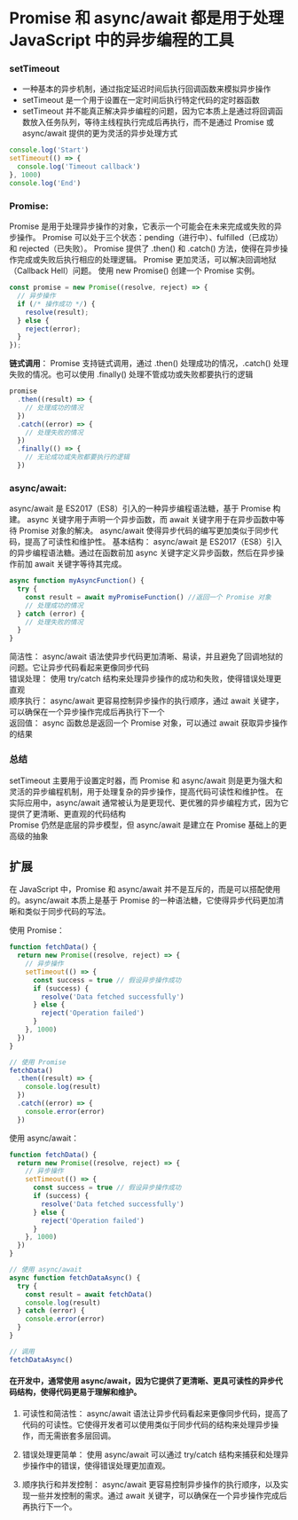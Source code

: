 # Promise 和 async/await 都是用于处理 JavaScript 中的异步编程的工具

### setTimeout

- 一种基本的异步机制，通过指定延迟时间后执行回调函数来模拟异步操作
- setTimeout 是一个用于设置在一定时间后执行特定代码的定时器函数
- setTimeout 并不能真正解决异步编程的问题，因为它本质上是通过将回调函数放入任务队列，等待主线程执行完成后再执行，而不是通过 Promise 或 async/await 提供的更为灵活的异步处理方式

```javascript
console.log('Start')
setTimeout(() => {
  console.log('Timeout callback')
}, 1000)
console.log('End')
```

### Promise:

Promise 是用于处理异步操作的对象，它表示一个可能会在未来完成或失败的异步操作。
Promise 可以处于三个状态：pending（进行中）、fulfilled（已成功）和 rejected（已失败）。
Promise 提供了 .then() 和 .catch() 方法，使得在异步操作完成或失败后执行相应的处理逻辑。
Promise 更加灵活，可以解决回调地狱（Callback Hell）问题。
使用 new Promise() 创建一个 Promise 实例。

```javascript
const promise = new Promise((resolve, reject) => {
  // 异步操作
  if (/* 操作成功 */) {
    resolve(result);
  } else {
    reject(error);
  }
});
```

**链式调用**： Promise 支持链式调用，通过 .then() 处理成功的情况，.catch() 处理失败的情况。也可以使用 .finally() 处理不管成功或失败都要执行的逻辑

```javascript
promise
  .then((result) => {
    // 处理成功的情况
  })
  .catch((error) => {
    // 处理失败的情况
  })
  .finally(() => {
    // 无论成功或失败都要执行的逻辑
  })
```

### async/await:

async/await 是 ES2017（ES8）引入的一种异步编程语法糖，基于 Promise 构建。
async 关键字用于声明一个异步函数，而 await 关键字用于在异步函数中等待 Promise 对象的解决。
async/await 使得异步代码的编写更加类似于同步代码，提高了可读性和维护性。
基本结构： async/await 是 ES2017（ES8）引入的异步编程语法糖。通过在函数前加 async 关键字定义异步函数，然后在异步操作前加 await 关键字等待其完成。

```javascript
async function myAsyncFunction() {
  try {
    const result = await myPromiseFunction() //返回一个 Promise 对象
    // 处理成功的情况
  } catch (error) {
    // 处理失败的情况
  }
}
```

简洁性： async/await 语法使异步代码更加清晰、易读，并且避免了回调地狱的问题。它让异步代码看起来更像同步代码  
错误处理： 使用 try/catch 结构来处理异步操作的成功和失败，使得错误处理更直观  
顺序执行： async/await 更容易控制异步操作的执行顺序，通过 await 关键字，可以确保在一个异步操作完成后再执行下一个  
返回值： async 函数总是返回一个 Promise 对象，可以通过 await 获取异步操作的结果

### 总结

setTimeout 主要用于设置定时器，而 Promise 和 async/await 则是更为强大和灵活的异步编程机制，用于处理复杂的异步操作，提高代码可读性和维护性。
在实际应用中，async/await 通常被认为是更现代、更优雅的异步编程方式，因为它提供了更清晰、更直观的代码结构  
Promise 仍然是底层的异步模型，但 async/await 是建立在 Promise 基础上的更高级的抽象

## 扩展

在 JavaScript 中，Promise 和 async/await 并不是互斥的，而是可以搭配使用的。async/await 本质上是基于 Promise 的一种语法糖，它使得异步代码更加清晰和类似于同步代码的写法。

使用 Promise：

```javascript
function fetchData() {
  return new Promise((resolve, reject) => {
    // 异步操作
    setTimeout(() => {
      const success = true // 假设异步操作成功
      if (success) {
        resolve('Data fetched successfully')
      } else {
        reject('Operation failed')
      }
    }, 1000)
  })
}

// 使用 Promise
fetchData()
  .then((result) => {
    console.log(result)
  })
  .catch((error) => {
    console.error(error)
  })
```

使用 async/await：

```javascript
function fetchData() {
  return new Promise((resolve, reject) => {
    // 异步操作
    setTimeout(() => {
      const success = true // 假设异步操作成功
      if (success) {
        resolve('Data fetched successfully')
      } else {
        reject('Operation failed')
      }
    }, 1000)
  })
}

// 使用 async/await
async function fetchDataAsync() {
  try {
    const result = await fetchData()
    console.log(result)
  } catch (error) {
    console.error(error)
  }
}

// 调用
fetchDataAsync()
```

#### 在开发中，通常使用 async/await，因为它提供了更清晰、更具可读性的异步代码结构，使得代码更易于理解和维护。

1. 可读性和简洁性： async/await 语法让异步代码看起来更像同步代码，提高了代码的可读性。它使得开发者可以使用类似于同步代码的结构来处理异步操作，而无需嵌套多层回调。

2. 错误处理更简单： 使用 async/await 可以通过 try/catch 结构来捕获和处理异步操作中的错误，使得错误处理更加直观。

3. 顺序执行和并发控制： async/await 更容易控制异步操作的执行顺序，以及实现一些并发控制的需求。通过 await 关键字，可以确保在一个异步操作完成后再执行下一个。
